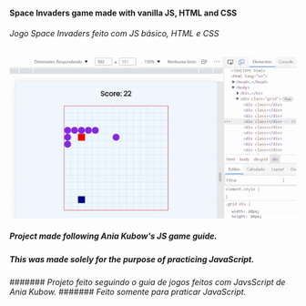 
#### Space Invaders game made with vanilla JS, HTML and CSS
###### _Jogo Space Invaders feito com JS básico, HTML e CSS_

![Result](teste.gif)

##### Project made following Ania Kubow's JS game guide.
##### This was made solely for the purpose of practicing JavaScript.
####### _Projeto feito seguindo o guia de jogos feitos com JavsScript de Ania Kubow._
####### _Feito somente para praticar JavaScript._
